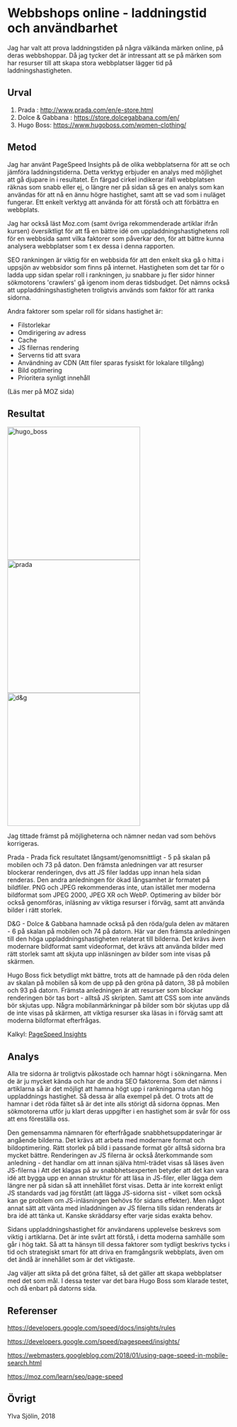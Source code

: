 ---
---
Webbshops online - laddningstid och användbarhet
=======================
Jag har valt att prova laddningstiden på några välkända märken online, på deras webbshoppar.
Då jag tycker det är intressant att se på märken som har resurser till att skapa stora webbplatser lägger tid på laddningshastigheten.


Urval
-----------------------

1. Prada : http://www.prada.com/en/e-store.html
2. Dolce & Gabbana : https://store.dolcegabbana.com/en/
3. Hugo Boss: https://www.hugoboss.com/women-clothing/


Metod
-----------------------
Jag har använt PageSpeed Insights på de olika webbplatserna för att se och jämföra laddningstiderna. Detta verktyg erbjuder en analys med möjlighet att gå djupare in i resultatet. En färgad cirkel indikerar ifall webbplatsen räknas som snabb eller ej, o längre ner på sidan så ges en analys som kan användas för att nå en ännu högre hastighet, samt att se vad som i nuläget fungerar.
Ett enkelt verktyg att använda för att förstå och att förbättra en webbplats.

Jag har också läst Moz.com (samt övriga rekommenderade artiklar ifrån kursen) översiktligt för att få en bättre idé om uppladdningshastighetens roll för en webbsida samt vilka faktorer som påverkar den, för att bättre kunna analysera webbplatser som t ex dessa i denna rapporten.

SEO rankningen är viktig för en webbsida för att den enkelt ska gå o hitta i uppsjön av webbsidor som finns på internet. Hastigheten som det tar för o ladda upp sidan spelar roll i rankningen, ju snabbare ju fler sidor hinner sökmotorens 'crawlers' gå igenom inom deras tidsbudget. Det nämns också att uppladdningshastigheten troligtvis används som faktor för att ranka sidorna.

Andra faktorer som spelar roll för sidans hastighet är:
- Filstorlekar
- Omdirigering av adress
- Cache
- JS filernas rendering
- Serverns tid att svara
- Användning av CDN (Att filer sparas fysiskt för lokalare tillgång)
- Bild optimering
- Prioritera synligt innehåll

(Läs mer på MOZ sida)

Resultat
-----------------------
<img src="img/analyzeThis/hugo_boss.png" width=300 alt="hugo_boss">
<img src="img/analyzeThis/prada.png" width=300 alt="prada">
<img src="img/analyzeThis/d&g.png" width=300 alt="d&g">

Jag tittade främst på möjligheterna och nämner nedan vad som behövs korrigeras.

Prada - Prada fick resultatet långsamt/genomsnittligt - 5 på skalan på mobilen och 73 på daton. Den främsta anledningen var att resurser blockerar renderingen, dvs att JS filer laddas upp innan hela sidan renderas. Den andra anledningen för ökad långsamhet är formatet på bildfiler. PNG och JPEG rekommenderas inte, utan istället mer moderna bildformat som JPEG 2000, JPEG XR och WebP. Optimering av bilder bör också genomföras, inläsning av viktiga resurser i förväg, samt att använda bilder i rätt storlek.

D&G - Dolce & Gabbana hamnade också på den röda/gula delen av mätaren - 6 på skalan på mobilen och 74 på datorn. Här var den främsta anledningen till den höga uppladdningshastigheten relaterat till bilderna. Det krävs även modernare bildformat samt videoformat, det krävs att använda bilder med rätt storlek samt att skjuta upp inläsningen av bilder som inte visas på skärmen.

Hugo Boss fick betydligt mkt bättre, trots att de hamnade på den röda delen av skalan på mobilen så kom de upp på den gröna på datorn, 38 på mobilen och 93 på datorn. Främsta anledningen är att resurser som blockar renderingen bör tas bort - alltså JS skripten. Samt att CSS som inte används bör skjutas upp. Några mobilanmärkningar på bilder som bör skjutas upp då de inte visas på skärmen, att viktiga resurser ska läsas in i förväg samt att moderna bildformat efterfrågas.

Kalkyl:
<a href='https://docs.google.com/spreadsheets/d/14SNfu-sgTb5gtBjNnzto3UoY03hsNUi9UCYgz6-PB88/edit#gid=0'> PageSpeed Insights </a>




Analys
-----------------------
Alla tre sidorna är troligtvis påkostade och hamnar högt i sökningarna. Men de är ju mycket kända och har de andra SEO faktorerna. Som det nämns i artiklarna så är det möjligt att hamna högt upp i rankningarna utan hög uppladdnings hastighet. Så dessa är alla exempel på det. O trots att de hamnar i det röda fältet så är det inte alls störigt då sidorna öppnas.
Men sökmotorerna utför ju klart deras uppgifter i en hastighet som är svår för oss att ens föreställa oss.

Den gemensamma nämnaren för efterfrågade snabbhetsuppdateringar är angående bilderna. Det krävs att arbeta med modernare format och bildoptimering. Rätt storlek på bild i passande format gör alltså sidorna bra mycket bättre. Renderingen av JS filerna är också återkommande som anledning - det handlar om att innan själva html-trädet visas så läses även JS-filerna i Att det klagas på av snabbhetsexperten betyder att det kan vara idé att bygga upp en annan struktur för att läsa in JS-filer, eller lägga dem längre ner på sidan så att innehållet först visas. Detta är inte korrekt enligt JS standards vad jag förstått (att lägga JS-sidorna sist - vilket som också kan ge problem om JS-inläsningen behövs för sidans effekter). Men något annat sätt att vänta med inladdningen av JS filerna tills sidan renderats är bra idé att tänka ut. Kanske skräddarsy efter varje sidas exakta behov.

Sidans uppladdningshastighet för användarens upplevelse beskrevs som viktig i artiklarna. Det är inte svårt att förstå, i detta moderna samhälle som går i hög takt. Så att ta hänsyn till dessa faktorer som tydligt beskrivs tycks i tid och strategiskt smart för att driva en framgångsrik webbplats, även om det ändå är innehållet som är det viktigaste.

Jag väljer att sikta på det gröna fältet, så det gäller att skapa webbplatser med det som mål. I dessa tester var det bara Hugo Boss som klarade testet, och då enbart på datorns sida.


Referenser
-----------------------

https://developers.google.com/speed/docs/insights/rules

https://developers.google.com/speed/pagespeed/insights/

https://webmasters.googleblog.com/2018/01/using-page-speed-in-mobile-search.html

https://moz.com/learn/seo/page-speed


Övrigt
-----------------------

Ylva Sjölin, 2018
